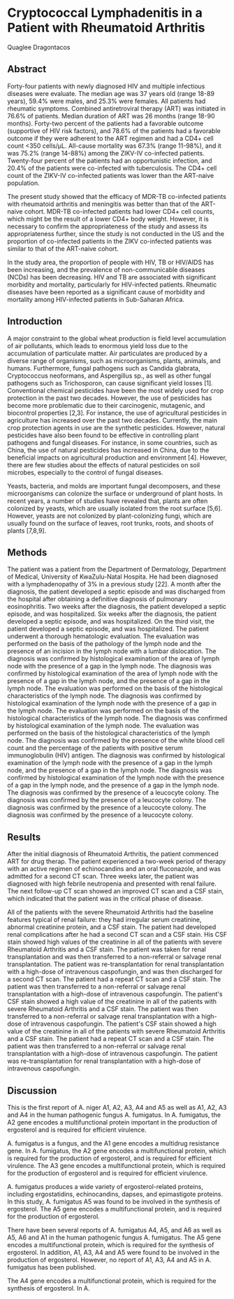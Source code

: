# Cryptococcal Lymphadenitis in a Patient with Rheumatoid Arthritis
Quaglee Dragontacos


## Abstract

Forty-four patients with newly diagnosed HIV and multiple infectious diseases were evaluate. The median age was 37 years old (range 18-89 years), 59.4% were males, and 25.3% were females. All patients had rheumatic symptoms. Combined antiretroviral therapy (ART) was initiated in 76.6% of patients. Median duration of ART was 26 months (range 18-90 months). Forty-two percent of the patients had a favorable outcome (supportive of HIV risk factors), and 78.6% of the patients had a favorable outcome if they were adherent to the ART regimen and had a CD4+ cell count <350 cells/µL. All-cause mortality was 67.3% (range 11-98%), and it was 75.2% (range 14-88%) among the ZIKV-IV co-infected patients. Twenty-four percent of the patients had an opportunistic infection, and 20.4% of the patients were co-infected with tuberculosis. The CD4+ cell count of the ZIKV-IV co-infected patients was lower than the ART-naive population.

The present study showed that the efficacy of MDR-TB co-infected patients with rheumatoid arthritis and meningitis was better than that of the ART-naive cohort. MDR-TB co-infected patients had lower CD4+ cell counts, which might be the result of a lower CD4+ body weight. However, it is necessary to confirm the appropriateness of the study and assess its appropriateness further, since the study is not conducted in the US and the proportion of co-infected patients in the ZIKV co-infected patients was similar to that of the ART-naive cohort.

In the study area, the proportion of people with HIV, TB or HIV/AIDS has been increasing, and the prevalence of non-communicable diseases (NCDs) has been decreasing. HIV and TB are associated with significant morbidity and mortality, particularly for HIV-infected patients. Rheumatic diseases have been reported as a significant cause of morbidity and mortality among HIV-infected patients in Sub-Saharan Africa.


## Introduction
A major constraint to the global wheat production is field level accumulation of air pollutants, which leads to enormous yield loss due to the accumulation of particulate matter. Air particulates are produced by a diverse range of organisms, such as microorganisms, plants, animals, and humans. Furthermore, fungal pathogens such as Candida glabrata, Cryptococcus neoformans, and Aspergillus sp., as well as other fungal pathogens such as Trichosporon, can cause significant yield losses [1]. Conventional chemical pesticides have been the most widely used for crop protection in the past two decades. However, the use of pesticides has become more problematic due to their carcinogenic, mutagenic, and biocontrol properties [2,3]. For instance, the use of agricultural pesticides in agriculture has increased over the past two decades. Currently, the main crop protection agents in use are the synthetic pesticides. However, natural pesticides have also been found to be effective in controlling plant pathogens and fungal diseases. For instance, in some countries, such as China, the use of natural pesticides has increased in China, due to the beneficial impacts on agricultural production and environment [4]. However, there are few studies about the effects of natural pesticides on soil microbes, especially to the control of fungal diseases.

Yeasts, bacteria, and molds are important fungal decomposers, and these microorganisms can colonize the surface or underground of plant hosts. In recent years, a number of studies have revealed that, plants are often colonized by yeasts, which are usually isolated from the root surface [5,6]. However, yeasts are not colonized by plant-colonizing fungi, which are usually found on the surface of leaves, root trunks, roots, and shoots of plants [7,8,9].


## Methods
The patient was a patient from the Department of Dermatology, Department of Medical, University of KwaZulu-Natal Hospita. He had been diagnosed with a lymphadenopathy of 3% in a previous study [22]. A month after the diagnosis, the patient developed a septic episode and was discharged from the hospital after obtaining a definitive diagnosis of pulmonary eosinophritis. Two weeks after the diagnosis, the patient developed a septic episode, and was hospitalized. Six weeks after the diagnosis, the patient developed a septic episode, and was hospitalized. On the third visit, the patient developed a septic episode, and was hospitalized. The patient underwent a thorough hematologic evaluation. The evaluation was performed on the basis of the pathology of the lymph node and the presence of an incision in the lymph node with a lumbar dislocation. The diagnosis was confirmed by histological examination of the area of lymph node with the presence of a gap in the lymph node. The diagnosis was confirmed by histological examination of the area of lymph node with the presence of a gap in the lymph node, and the presence of a gap in the lymph node. The evaluation was performed on the basis of the histological characteristics of the lymph node. The diagnosis was confirmed by histological examination of the lymph node with the presence of a gap in the lymph node. The evaluation was performed on the basis of the histological characteristics of the lymph node. The diagnosis was confirmed by histological examination of the lymph node. The evaluation was performed on the basis of the histological characteristics of the lymph node. The diagnosis was confirmed by the presence of the white blood cell count and the percentage of the patients with positive serum immunoglobulin (HIV) antigen. The diagnosis was confirmed by histological examination of the lymph node with the presence of a gap in the lymph node, and the presence of a gap in the lymph node. The diagnosis was confirmed by histological examination of the lymph node with the presence of a gap in the lymph node, and the presence of a gap in the lymph node. The diagnosis was confirmed by the presence of a leucocyte colony. The diagnosis was confirmed by the presence of a leucocyte colony. The diagnosis was confirmed by the presence of a leucocyte colony. The diagnosis was confirmed by the presence of a leucocyte colony.


## Results
After the initial diagnosis of Rheumatoid Arthritis, the patient commenced ART for drug therap. The patient experienced a two-week period of therapy with an active regimen of echinocandins and an oral fluconazole, and was admitted for a second CT scan. Three weeks later, the patient was diagnosed with high febrile neutropenia and presented with renal failure. The next follow-up CT scan showed an improved CT scan and a CSF stain, which indicated that the patient was in the critical phase of disease.

All of the patients with the severe Rheumatoid Arthritis had the baseline features typical of renal failure: they had irregular serum creatinine, abnormal creatinine protein, and a CSF stain. The patient had developed renal complications after he had a second CT scan and a CSF stain. His CSF stain showed high values of the creatinine in all of the patients with severe Rheumatoid Arthritis and a CSF stain. The patient was taken for renal transplantation and was then transferred to a non-referral or salvage renal transplantation. The patient was re-transplantation for renal transplantation with a high-dose of intravenous caspofungin, and was then discharged for a second CT scan. The patient had a repeat CT scan and a CSF stain. The patient was then transferred to a non-referral or salvage renal transplantation with a high-dose of intravenous caspofungin. The patient's CSF stain showed a high value of the creatinine in all of the patients with severe Rheumatoid Arthritis and a CSF stain. The patient was then transferred to a non-referral or salvage renal transplantation with a high-dose of intravenous caspofungin. The patient's CSF stain showed a high value of the creatinine in all of the patients with severe Rheumatoid Arthritis and a CSF stain. The patient had a repeat CT scan and a CSF stain. The patient was then transferred to a non-referral or salvage renal transplantation with a high-dose of intravenous caspofungin. The patient was re-transplantation for renal transplantation with a high-dose of intravenous caspofungin.


## Discussion
This is the first report of A. niger A1, A2, A3, A4 and A5 as well as A1, A2, A3 and A4 in the human pathogenic fungus A. fumigatus. In A. fumigatus, the A2 gene encodes a multifunctional protein important in the production of ergosterol and is required for efficient virulence.

A. fumigatus is a fungus, and the A1 gene encodes a multidrug resistance gene. In A. fumigatus, the A2 gene encodes a multifunctional protein, which is required for the production of ergosterol, and is required for efficient virulence. The A3 gene encodes a multifunctional protein, which is required for the production of ergosterol and is required for efficient virulence.

A. fumigatus produces a wide variety of ergosterol-related proteins, including ergostatidins, echinocandins, dapses, and epimastigote proteins. In this study, A. fumigatus A5 was found to be involved in the synthesis of ergosterol. The A5 gene encodes a multifunctional protein, and is required for the production of ergosterol.

There have been several reports of A. fumigatus A4, A5, and A6 as well as A5, A6 and A1 in the human pathogenic fungus A. fumigatus. The A5 gene encodes a multifunctional protein, which is required for the synthesis of ergosterol. In addition, A1, A3, A4 and A5 were found to be involved in the production of ergosterol. However, no report of A1, A3, A4 and A5 in A. fumigatus has been published.

The A4 gene encodes a multifunctional protein, which is required for the synthesis of ergosterol. In A.
